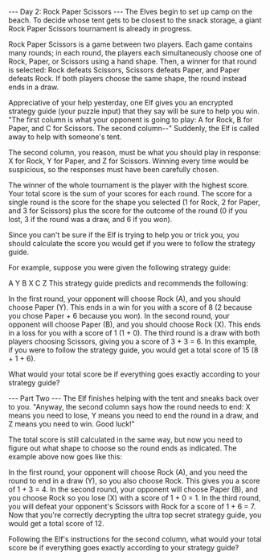 --- Day 2: Rock Paper Scissors ---
The Elves begin to set up camp on the beach. To decide whose tent gets to be closest to the snack storage,
a giant Rock Paper Scissors tournament is already in progress.

Rock Paper Scissors is a game between two players. Each game contains many rounds; in each round, 
the players each simultaneously choose one of Rock, Paper, or Scissors using a hand shape. 
Then, a winner for that round is selected: Rock defeats Scissors, Scissors defeats Paper, 
and Paper defeats Rock. If both players choose the same shape, the round instead ends in a draw.

Appreciative of your help yesterday, one Elf gives you an encrypted strategy guide (your puzzle input) 
that they say will be sure to help you win. "The first column is what your opponent is going to play: 
A for Rock, B for Paper, and C for Scissors. The second column--" Suddenly, the Elf is called away 
to help with someone's tent.

The second column, you reason, must be what you should play in response: X for Rock, Y for Paper, 
and Z for Scissors. Winning every time would be suspicious, so the responses must have been carefully chosen.

The winner of the whole tournament is the player with the highest score. Your total score is the sum 
of your scores for each round. The score for a single round is the score for the shape you selected 
(1 for Rock, 2 for Paper, and 3 for Scissors) plus the score for the outcome of the round 
(0 if you lost, 3 if the round was a draw, and 6 if you won).

Since you can't be sure if the Elf is trying to help you or trick you, you should calculate the score 
you would get if you were to follow the strategy guide.

For example, suppose you were given the following strategy guide:

A Y
B X
C Z
This strategy guide predicts and recommends the following:

In the first round, your opponent will choose Rock (A), and you should choose Paper (Y). 
This ends in a win for you with a score of 8 (2 because you chose Paper + 6 because you won).
In the second round, your opponent will choose Paper (B), and you should choose Rock (X). 
This ends in a loss for you with a score of 1 (1 + 0).
The third round is a draw with both players choosing Scissors, giving you a score of 3 + 3 = 6.
In this example, if you were to follow the strategy guide, you would get a total score of 15 (8 + 1 + 6).

What would your total score be if everything goes exactly according to your strategy guide?

--- Part Two ---
The Elf finishes helping with the tent and sneaks back over to you. "Anyway, the second column says how 
the round needs to end: X means you need to lose, Y means you need to end the round in a draw, 
and Z means you need to win. Good luck!"

The total score is still calculated in the same way, but now you need to figure out what shape 
to choose so the round ends as indicated. The example above now goes like this:

In the first round, your opponent will choose Rock (A), and you need the round to end in a draw (Y), 
so you also choose Rock. This gives you a score of 1 + 3 = 4.
In the second round, your opponent will choose Paper (B), and you choose Rock so you lose (X) 
with a score of 1 + 0 = 1.
In the third round, you will defeat your opponent's Scissors with Rock for a score of 1 + 6 = 7.
Now that you're correctly decrypting the ultra top secret strategy guide, you would get a total score of 12.

Following the Elf's instructions for the second column, what would your total score be if everything 
goes exactly according to your strategy guide?